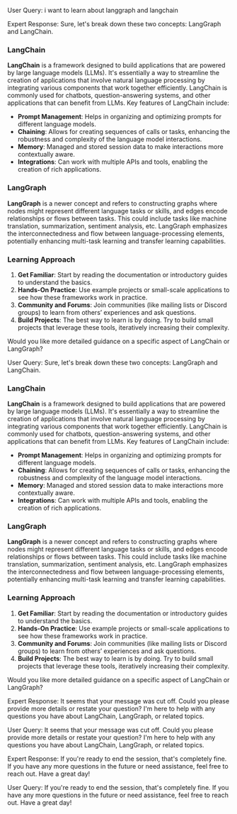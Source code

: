 User Query: i want to learn about langgraph and langchain 

Expert Response: Sure, let's break down these two concepts: LangGraph and LangChain.

### LangChain

**LangChain** is a framework designed to build applications that are powered by large language models (LLMs). It's essentially a way to streamline the creation of applications that involve natural language processing by integrating various components that work together efficiently. LangChain is commonly used for chatbots, question-answering systems, and other applications that can benefit from LLMs. Key features of LangChain include:

- **Prompt Management**: Helps in organizing and optimizing prompts for different language models.
- **Chaining**: Allows for creating sequences of calls or tasks, enhancing the robustness and complexity of the language model interactions.
- **Memory**: Managed and stored session data to make interactions more contextually aware.
- **Integrations**: Can work with multiple APIs and tools, enabling the creation of rich applications.

### LangGraph

**LangGraph** is a newer concept and refers to constructing graphs where nodes might represent different language tasks or skills, and edges encode relationships or flows between tasks. This could include tasks like machine translation, summarization, sentiment analysis, etc. LangGraph emphasizes the interconnectedness and flow between language-processing elements, potentially enhancing multi-task learning and transfer learning capabilities.

### Learning Approach

1. **Get Familiar**: Start by reading the documentation or introductory guides to understand the basics.
2. **Hands-On Practice**: Use example projects or small-scale applications to see how these frameworks work in practice.
3. **Community and Forums**: Join communities (like mailing lists or Discord groups) to learn from others’ experiences and ask questions.
4. **Build Projects**: The best way to learn is by doing. Try to build small projects that leverage these tools, iteratively increasing their complexity.

Would you like more detailed guidance on a specific aspect of LangChain or LangGraph? 

User Query: Sure, let's break down these two concepts: LangGraph and LangChain.

### LangChain

**LangChain** is a framework designed to build applications that are powered by large language models (LLMs). It's essentially a way to streamline the creation of applications that involve natural language processing by integrating various components that work together efficiently. LangChain is commonly used for chatbots, question-answering systems, and other applications that can benefit from LLMs. Key features of LangChain include:

- **Prompt Management**: Helps in organizing and optimizing prompts for different language models.
- **Chaining**: Allows for creating sequences of calls or tasks, enhancing the robustness and complexity of the language model interactions.
- **Memory**: Managed and stored session data to make interactions more contextually aware.
- **Integrations**: Can work with multiple APIs and tools, enabling the creation of rich applications.

### LangGraph

**LangGraph** is a newer concept and refers to constructing graphs where nodes might represent different language tasks or skills, and edges encode relationships or flows between tasks. This could include tasks like machine translation, summarization, sentiment analysis, etc. LangGraph emphasizes the interconnectedness and flow between language-processing elements, potentially enhancing multi-task learning and transfer learning capabilities.

### Learning Approach

1. **Get Familiar**: Start by reading the documentation or introductory guides to understand the basics.
2. **Hands-On Practice**: Use example projects or small-scale applications to see how these frameworks work in practice.
3. **Community and Forums**: Join communities (like mailing lists or Discord groups) to learn from others’ experiences and ask questions.
4. **Build Projects**: The best way to learn is by doing. Try to build small projects that leverage these tools, iteratively increasing their complexity.

Would you like more detailed guidance on a specific aspect of LangChain or LangGraph? 

Expert Response: It seems that your message was cut off. Could you please provide more details or restate your question? I'm here to help with any questions you have about LangChain, LangGraph, or related topics. 

User Query: It seems that your message was cut off. Could you please provide more details or restate your question? I'm here to help with any questions you have about LangChain, LangGraph, or related topics. 

Expert Response: If you're ready to end the session, that's completely fine. If you have any more questions in the future or need assistance, feel free to reach out. Have a great day! 

User Query: If you're ready to end the session, that's completely fine. If you have any more questions in the future or need assistance, feel free to reach out. Have a great day! 

